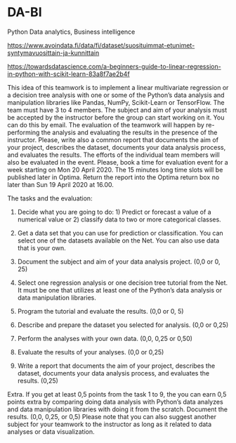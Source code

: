 # DA-BI
Python Data analytics, Business intelligence


https://www.avoindata.fi/data/fi/dataset/suosituimmat-etunimet-syntymavuosittain-ja-kunnittain


https://towardsdatascience.com/a-beginners-guide-to-linear-regression-in-python-with-scikit-learn-83a8f7ae2b4f


This idea of this teamwork is to implement a linear multivariate regression or a decision tree analysis with one or some of the Python’s data analysis and manipulation libraries like Pandas, NumPy, Scikit-Learn or TensorFlow. 
The team must have 3 to 4 members.
The subject and aim of your analysis must be accepted by the instructor before the group can start working on it. You can do this by email.
The evaluation of the teamwork will happen by re-performing the analysis and evaluating the results in the presence of the instructor. Please, write also a common report that documents the aim of your project, describes the dataset, documents your data analysis process, and evaluates the results.  The efforts of the individual team members will also be evaluated in the event.
Please, book a time for evaluation event for a week starting on Mon 20 April 2020. The 15 minutes long time slots will be published later in Optima.
Return the report into the Optima return box no later than Sun 19 April 2020 at 16.00.


The tasks and the evaluation:


1.	Decide what you are going to do: 1) Predict or forecast a value of a numerical value or 2) classify data to two or more categorical classes.


2.	Get a data set that you can use for prediction or classification. You can select one of the datasets available on the Net. You can also use data that is your own.


3.	Document the subject and aim of your data analysis project. (0,0 or 0, 25)


4.	Select one regression analysis or one decision tree tutorial from the Net. It must be one that utilizes at least one of the Python’s data analysis or data manipulation libraries.


5.	Program the tutorial and evaluate the results. (0,0 or 0, 5)


6.	Describe and prepare the dataset you selected for analysis. (0,0 or 0,25)


7.	Perform the analyses with your own data. (0,0, 0,25 or 0,50)


8.	Evaluate the results of your analyses. (0,0 or 0,25)


9.	Write a report that documents the aim of your project, describes the dataset, documents your data analysis process, and evaluates the results. (0,25)
 


Extra. If you get at least 0,5 points from the task 1 to 9, the you can earn 0,5 points extra by comparing doing data analysis with Python’s data analyzes and data manipulation libraries with doing it from the scratch. Document the results. (0,0, 0,25, or 0,5)
Please note that you can also suggest another subject for your teamwork to the instructor as long as it related to data analyses or data visualization.
